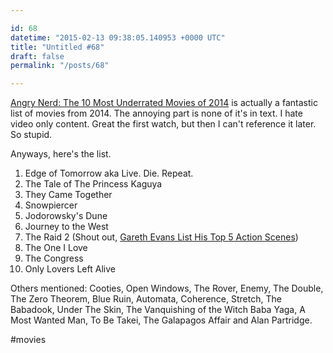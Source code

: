 ```yaml
---

id: 68
datetime: "2015-02-13 09:38:05.140953 +0000 UTC"
title: "Untitled #68"
draft: false
permalink: "/posts/68"

---
```


[Angry Nerd: The 10 Most Underrated Movies of 2014](http://www.wired.com/2014/12/angry-nerd-underrated-movies-2014/) is actually a fantastic list of movies from 2014. The annoying part is none of it's in text. I hate video only content. Great the first watch, but then I can't reference it later. So stupid.

Anyways, here's the list.

 1. Edge of Tomorrow aka Live. Die. Repeat.
 2. The Tale of The Princess Kaguya
 3. They Came Together
 4. Snowpiercer
 5. Jodorowsky's Dune
 6. Journey to the West
 7. The Raid 2 (Shout out, [Gareth Evans List His Top 5 Action Scenes](http://www.slashfilm.com/watch-raid-director-gareth-evans-list-top-5-action-scenes/))
 8. The One I Love
 9. The Congress
 10. Only Lovers Left Alive

Others mentioned: Cooties, Open Windows, The Rover, Enemy, The Double, The Zero Theorem, Blue Ruin, Automata, Coherence, Stretch, The Babadook, Under The Skin, The Vanquishing of the Witch Baba Yaga, A Most Wanted Man, To Be Takei, The Galapagos Affair and Alan Partridge.

#movies
